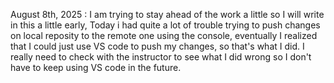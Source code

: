 August 8th, 2025 : I am trying to stay ahead of the work a little so I will write in this a little early, Today i had quite a lot of trouble trying to push changes on local reposity to the remote one using the console, eventually I realized that I could just use VS code to push my changes, so that's what I did. I really need to check with the instructor to see what I did wrong so I don't have to keep using VS code in the future.